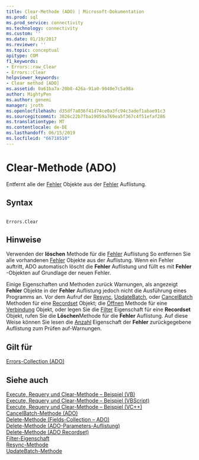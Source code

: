 ```yaml
---
title: Clear-Methode (ADO) | Microsoft-Dokumentation
ms.prod: sql
ms.prod_service: connectivity
ms.technology: connectivity
ms.custom: ''
ms.date: 01/19/2017
ms.reviewer: ''
ms.topic: conceptual
apitype: COM
f1_keywords:
- Errors::raw_Clear
- Errors::Clear
helpviewer_keywords:
- Clear method [ADO]
ms.assetid: 0a61ba7a-20b8-426a-91a0-9040e7c5a98a
author: MightyPen
ms.author: genemi
manager: jroth
ms.openlocfilehash: d35df7a036f41d74ce0a3fc94c3adef1abae91c3
ms.sourcegitcommit: 3026c22b7fba19059a769ea5f367c4f51efaf286
ms.translationtype: MT
ms.contentlocale: de-DE
ms.lasthandoff: 06/15/2019
ms.locfileid: "66718510"
---
```

# <a name="clear-method-ado"></a>Clear-Methode (ADO)
Entfernt alle der [Fehler](../../../ado/reference/ado-api/error-object.md) Objekte aus der [Fehler](../../../ado/reference/ado-api/errors-collection-ado.md) Auflistung.  
  
## <a name="syntax"></a>Syntax  
  
```  
  
Errors.Clear  
```  
  
## <a name="remarks"></a>Hinweise  
 Verwenden der **löschen** Methode für die [Fehler](../../../ado/reference/ado-api/errors-collection-ado.md) Auflistung So entfernen Sie alle vorhandenen [Fehler](../../../ado/reference/ado-api/error-object.md) Objekte aus der Auflistung. Wenn ein Fehler auftritt, ADO automatisch löscht die **Fehler** Auflistung und füllt es mit **Fehler** -Objekten auf Grundlage der neuen Fehler.  
  
 Einige Eigenschaften und Methoden zurück Warnungen, als angezeigt **Fehler** Objekte in der **Fehler** Auflistung jedoch nicht die Ausführung eines Programms an. Vor dem Aufruf der [Resync](../../../ado/reference/ado-api/resync-method.md), [UpdateBatch](../../../ado/reference/ado-api/updatebatch-method.md), oder [CancelBatch](../../../ado/reference/ado-api/cancelbatch-method-ado.md) Methoden für eine [Recordset](../../../ado/reference/ado-api/recordset-object-ado.md) Objekt; die [Öffnen](../../../ado/reference/ado-api/open-method-ado-connection.md) Methode für eine [Verbindung](../../../ado/reference/ado-api/connection-object-ado.md) Objekt, oder legen Sie die [Filter](../../../ado/reference/ado-api/filter-property.md) Eigenschaft für eine **Recordset** Objekt, rufen Sie die **Löschen**Methode für die **Fehler** Auflistung. Auf diese Weise können Sie lesen die [Anzahl](../../../ado/reference/ado-api/count-property-ado.md) Eigenschaft der **Fehler** zurückgegebene Auflistung zum Prüfen auf-Warnungen.  
  
## <a name="applies-to"></a>Gilt für  
 [Errors-Collection (ADO)](../../../ado/reference/ado-api/errors-collection-ado.md)  
  
## <a name="see-also"></a>Siehe auch  
 [Execute, Requery und Clear-Methode – Beispiel (VB)](../../../ado/reference/ado-api/execute-requery-and-clear-methods-example-vb.md)   
 [Execute, Requery und Clear-Methode – Beispiel (VBScript)](../../../ado/reference/ado-api/execute-requery-and-clear-methods-example-vbscript.md)   
 [Execute, Requery und Clear-Methode – Beispiel (VC++)](../../../ado/reference/ado-api/execute-requery-and-clear-methods-example-vc.md)   
 [CancelBatch-Methode (ADO)](../../../ado/reference/ado-api/cancelbatch-method-ado.md)   
 [Delete-Methode (Fields-Collection – ADO)](../../../ado/reference/ado-api/delete-method-ado-fields-collection.md)   
 [Delete-Methode (ADO-Parameters-Auflistung)](../../../ado/reference/ado-api/delete-method-ado-parameters-collection.md)   
 [Delete-Methode (ADO Recordset)](../../../ado/reference/ado-api/delete-method-ado-recordset.md)   
 [Filter-Eigenschaft](../../../ado/reference/ado-api/filter-property.md)   
 [Resync-Methode](../../../ado/reference/ado-api/resync-method.md)   
 [UpdateBatch-Methode](../../../ado/reference/ado-api/updatebatch-method.md)

